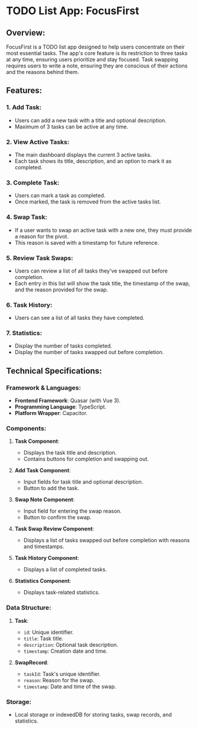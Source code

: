 # TODO List App: FocusFirst

## Overview:
FocusFirst is a TODO list app designed to help users concentrate on their most essential tasks. The app's core feature is its restriction to three tasks at any time, ensuring users prioritize and stay focused. Task swapping requires users to write a note, ensuring they are conscious of their actions and the reasons behind them.

## Features:

### 1. **Add Task**:
- Users can add a new task with a title and optional description.
- Maximum of 3 tasks can be active at any time.

### 2. **View Active Tasks**:
- The main dashboard displays the current 3 active tasks.
- Each task shows its title, description, and an option to mark it as completed.

### 3. **Complete Task**:
- Users can mark a task as completed.
- Once marked, the task is removed from the active tasks list.

### 4. **Swap Task**:
- If a user wants to swap an active task with a new one, they must provide a reason for the pivot.
- This reason is saved with a timestamp for future reference.

### 5. **Review Task Swaps**:
- Users can review a list of all tasks they've swapped out before completion.
- Each entry in this list will show the task title, the timestamp of the swap, and the reason provided for the swap.

### 6. **Task History**:
- Users can see a list of all tasks they have completed.

### 7. **Statistics**:
- Display the number of tasks completed.
- Display the number of tasks swapped out before completion.


## Technical Specifications:

### **Framework & Languages**:
- **Frontend Framework**: Quasar (with Vue 3).
- **Programming Language**: TypeScript.
- **Platform Wrapper**: Capacitor.

### **Components**:

1. **Task Component**:
    - Displays the task title and description.
    - Contains buttons for completion and swapping out.

2. **Add Task Component**:
    - Input fields for task title and optional description.
    - Button to add the task.

3. **Swap Note Component**:
    - Input field for entering the swap reason.
    - Button to confirm the swap.

4. **Task Swap Review Component**:
    - Displays a list of tasks swapped out before completion with reasons and timestamps.

5. **Task History Component**:
    - Displays a list of completed tasks.

6. **Statistics Component**:
    - Displays task-related statistics.

### **Data Structure**:

1. **Task**:
    - `id`: Unique identifier.
    - `title`: Task title.
    - `description`: Optional task description.
    - `timestamp`: Creation date and time.

2. **SwapRecord**:
    - `taskId`: Task's unique identifier.
    - `reason`: Reason for the swap.
    - `timestamp`: Date and time of the swap.

### **Storage**:
- Local storage or indexedDB for storing tasks, swap records, and statistics.
